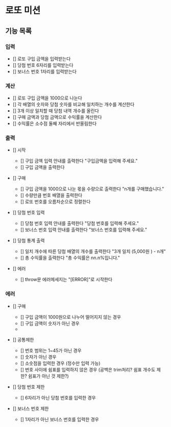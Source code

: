 # 로또 미션 

## 기능 목록

### 입력 

- [] 로또 구입 금액을 입력받는다 
- [] 당첨 번호 6자리를 입력받는다
- [] 보너스 번호 1자리를 입력받는다


### 계산

- [] 로또 구입 금액을 1000으로 나눈다
- [] 각 배열의 숫자와 당첨 숫자를 비교해 일치하는 개수를 계산한다
- [] 3개 이상 일치할 때 당첨 내역 개수를 올린다
- [] 구매 금액과 당첨 금액으로 수익률을 계산한다
- [] 수익률은 소수점 둘째 자리에서 반올림한다


### 출력

- [] 시작
    - [] 구입 금액 입력 안내를 출력한다 "구입금액을 입력해 주세요."
    - [] 구입 금액을 출력한다 

- [] 구매 
    - [] 구입 금액을 1000으로 나눈 몫을 수량으로 출력한다 "n개를 구매했습니다."
    - [] 수량만큼 번호 배열을 출력한다
    - [] 로또 번호를 오름차순으로 정렬한다

- [] 당첨 번호 입력
    - [] 당첨 번호 입력 안내를 출력한다 "당첨 번호를 입력해 주세요."
    - [] 보너스 번호 입력 안내를 출력한다 "보너스 번호를 입력해 주세요."

- [] 당첨 통계 출력
    - [] 일치 개수에 따른 당첨 배열의 개수를 출력한다 "3개 일치 (5,000원 ) - n개"
    - [] 총 수익률을 출력한다 "총 수익률은 nn.n%입니다."

- [] 에러
    - [] throw문 에러메세지는 "[ERROR]"로 시작한다


### 에러

- [] 구매
    - [] 구입 금액이 1000원으로 나누어 떨어지지 않는 경우
    - [] 구입 금액이 숫자가 아닌 경우
    - 

- [] 공통제한
    - [] 번호 범위는 1~45가 아닌 경우
    - [] 숫자가 아닌 경우
    - [] 소숫점을 입력한 경우 (정수만 입력 가능)
    - [] 번호 사이에 쉼표를 입력하지 않은 경우 (공백은 trim처리? 쉼표 개수도 제한? 쉼표가 아닌 것 제한?)

- [] 당첨 번호 제한
    - [] 6자리가 아닌 당첨 번호를 입력한 경우

- [] 보너스 번호 제한
    - [] 1자리가 아닌 보너스 번호를 입력한 경우

